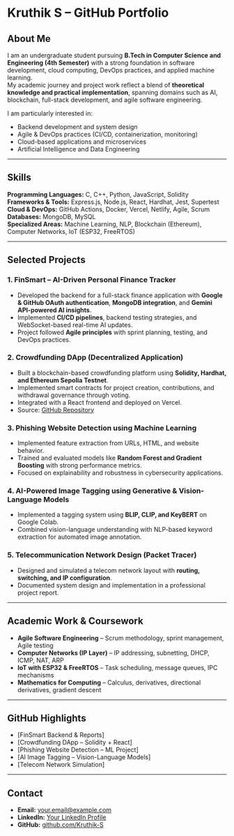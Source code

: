 # Kruthik S – GitHub Portfolio

## About Me
I am an undergraduate student pursuing **B.Tech in Computer Science and Engineering (4th Semester)** with a strong foundation in software development, cloud computing, DevOps practices, and applied machine learning.  
My academic journey and project work reflect a blend of **theoretical knowledge and practical implementation**, spanning domains such as AI, blockchain, full-stack development, and agile software engineering.

I am particularly interested in:  
- Backend development and system design  
- Agile & DevOps practices (CI/CD, containerization, monitoring)  
- Cloud-based applications and microservices  
- Artificial Intelligence and Data Engineering

---

## Skills
**Programming Languages:** C, C++, Python, JavaScript, Solidity  
**Frameworks & Tools:** Express.js, Node.js, React, Hardhat, Jest, Supertest  
**Cloud & DevOps:** GitHub Actions, Docker, Vercel, Netlify, Agile, Scrum  
**Databases:** MongoDB, MySQL  
**Specialized Areas:** Machine Learning, NLP, Blockchain (Ethereum), Computer Networks, IoT (ESP32, FreeRTOS)

---

## Selected Projects

### 1. FinSmart – AI-Driven Personal Finance Tracker
- Developed the backend for a full-stack finance application with **Google & GitHub OAuth authentication**, **MongoDB integration**, and **Gemini API-powered AI insights**.  
- Implemented **CI/CD pipelines**, backend testing strategies, and WebSocket-based real-time AI updates.  
- Project followed **Agile principles** with sprint planning, testing, and DevOps practices.

### 2. Crowdfunding DApp (Decentralized Application)
- Built a blockchain-based crowdfunding platform using **Solidity, Hardhat, and Ethereum Sepolia Testnet**.  
- Implemented smart contracts for project creation, contributions, and withdrawal governance through voting.  
- Integrated with a React frontend and deployed on Vercel.  
- Source: [GitHub Repository](https://github.com/Kruthik-S/CrowdFunding-Dapp-solidity)

### 3. Phishing Website Detection using Machine Learning
- Implemented feature extraction from URLs, HTML, and website behavior.  
- Trained and evaluated models like **Random Forest and Gradient Boosting** with strong performance metrics.  
- Focused on explainability and robustness in cybersecurity applications.

### 4. AI-Powered Image Tagging using Generative & Vision-Language Models
- Implemented a tagging system using **BLIP, CLIP, and KeyBERT** on Google Colab.  
- Combined vision-language understanding with NLP-based keyword extraction for automated image annotation.

### 5. Telecommunication Network Design (Packet Tracer)
- Designed and simulated a telecom network layout with **routing, switching, and IP configuration**.  
- Documented system design and implementation in a professional project report.

---

## Academic Work & Coursework
- **Agile Software Engineering** – Scrum methodology, sprint management, Agile testing  
- **Computer Networks (IP Layer)** – IP addressing, subnetting, DHCP, ICMP, NAT, ARP  
- **IoT with ESP32 & FreeRTOS** – Task scheduling, message queues, IPC mechanisms  
- **Mathematics for Computing** – Calculus, derivatives, directional derivatives, gradient descent

---

## GitHub Highlights
- [FinSmart Backend & Reports]  
- [Crowdfunding DApp – Solidity + React]  
- [Phishing Website Detection – ML Project]  
- [AI Image Tagging – Vision-Language Models]  
- [Telecom Network Simulation]

---

## Contact
- **Email:** your.email@example.com  
- **LinkedIn:** [Your LinkedIn Profile](https://www.linkedin.com/in/yourprofile)  
- **GitHub:** [github.com/Kruthik-S](https://github.com/Kruthik-S)
